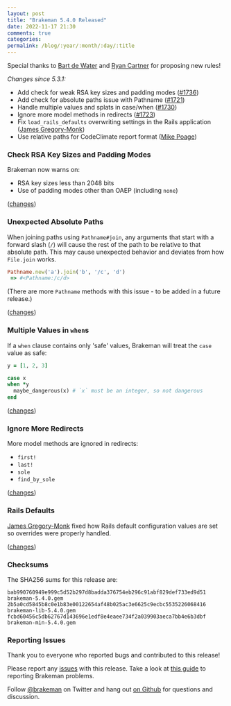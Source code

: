 ```yaml
---
layout: post
title: "Brakeman 5.4.0 Released"
date: 2022-11-17 21:30
comments: true
categories:
permalink: /blog/:year/:month/:day/:title
---
```


Special thanks to [Bart de Water](https://github.com/bdewater) and [Ryan Cartner](https://github.com/tehryanx) for proposing new rules!

_Changes since 5.3.1:_

* Add check for weak RSA key sizes and padding modes ([#1736](https://github.com/presidentbeef/brakeman/issues/1736))
* Add check for absolute paths issue with Pathname ([#1721](https://github.com/presidentbeef/brakeman/issues/1721))
* Handle multiple values and splats in case/when ([#1730](https://github.com/presidentbeef/brakeman/issues/1730))
* Ignore more model methods in redirects ([#1723](https://github.com/presidentbeef/brakeman/issues/1723))
* Fix `load_rails_defaults` overwriting settings in the Rails application ([James Gregory-Monk](https://github.com/jamgregory))
* Use relative paths for CodeClimate report format ([Mike Poage](https://github.com/RubyBrewsday))

### Check RSA Key Sizes and Padding Modes

Brakeman now warns on:

* RSA key sizes less than 2048 bits
* Use of padding modes other than OAEP (including `none`)

([changes](https://github.com/presidentbeef/brakeman/pull/1737))

### Unexpected Absolute Paths

When joining paths using `Pathname#join`, any arguments that start with a forward slash (`/`) will cause the rest of the path to be relative to that absolute path. This may cause unexpected behavior and deviates from how `File.join` works.

```ruby
Pathname.new('a').join('b', '/c', 'd')
 => #<Pathname:/c/d>
```

(There are more `Pathname` methods with this issue - to be added in a future release.)

([changes](https://github.com/presidentbeef/brakeman/pull/1733))

### Multiple Values in `when`s

If a `when` clause contains only 'safe' values, Brakeman will treat the `case` value as safe:

```ruby
y = [1, 2, 3]

case x
when *y
  maybe_dangerous(x) # `x` must be an integer, so not dangerous
end
```

([changes](https://github.com/presidentbeef/brakeman/pull/1734))

### Ignore More Redirects

More model methods are ignored in redirects:

* `first!`
* `last!`
* `sole`
* `find_by_sole`

([changes](https://github.com/presidentbeef/brakeman/pull/1732))

### Rails Defaults

[James Gregory-Monk](https://github.com/jamgregory) fixed how Rails default configuration values are set so overrides were properly handled.

([changes](https://github.com/presidentbeef/brakeman/pull/1719))

### Checksums

The SHA256 sums for this release are:

    bab990760949e999c5d52b297d8badda376754eb296c91abf829def733ed9d51  brakeman-5.4.0.gem
    2b5a0cd5845b8c0e1b83e00122654af48b025ac3e6625c9ecbc5535226068416  brakeman-lib-5.4.0.gem
    fcbd60456c5db62767d143696e1edf8e4eaee734f2a039903aeca7bb4e6b3dbf  brakeman-min-5.4.0.gem

### Reporting Issues

Thank you to everyone who reported bugs and contributed to this release!

Please report any [issues](https://github.com/presidentbeef/brakeman/issues) with this release. Take a look at [this guide](https://github.com/presidentbeef/brakeman/wiki/How-to-Report-a-Brakeman-Issue) to reporting Brakeman problems.

Follow [@brakeman](https://twitter.com/brakeman) on Twitter and hang out [on Github](https://github.com/presidentbeef/brakeman/discussions) for questions and discussion.
